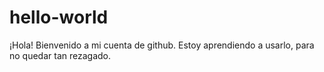 # hello-world
¡Hola!
Bienvenido a mi cuenta de github. Estoy aprendiendo a usarlo, para no quedar tan rezagado.
